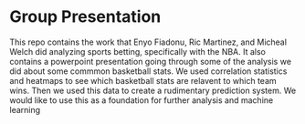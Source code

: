 # Group Presentation 
This repo contains the work that Enyo Fiadonu, Ric Martinez, and Micheal Welch did analyzing sports betting, specifically with the NBA. It also contains a powerpoint presentation going through some of the analysis we did about some commmon basketball stats. We used correlation statistics and heatmaps to see which basketball stats are relavent to which team wins. Then we used this data to create a rudimentary prediction system. We would like to use this as a foundation for further analysis and machine learning

